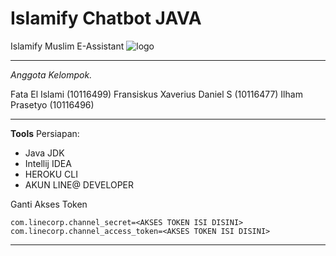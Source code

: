 Islamify Chatbot JAVA
===================
Islamify Muslim E-Assistant
![logo](http://kostlab.id/IFsY.png)

----

*Anggota Kelompok.*

Fata El Islami (10116499)
Fransiskus Xaverius Daniel S (10116477)
Ilham Prasetyo (10116496)

----

**Tools**
Persiapan:
  - Java JDK
  - Intellij IDEA
  - HEROKU CLI
  - AKUN LINE@ DEVELOPER

Ganti Akses Token
```
com.linecorp.channel_secret=<AKSES TOKEN ISI DISINI>
com.linecorp.channel_access_token=<AKSES TOKEN ISI DISINI>
```
----
